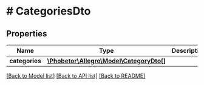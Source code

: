 # # CategoriesDto

## Properties

Name | Type | Description | Notes
------------ | ------------- | ------------- | -------------
**categories** | [**\Phobetor\Allegro\Model\CategoryDto[]**](CategoryDto.md) |  | [optional]

[[Back to Model list]](../../README.md#models) [[Back to API list]](../../README.md#endpoints) [[Back to README]](../../README.md)
